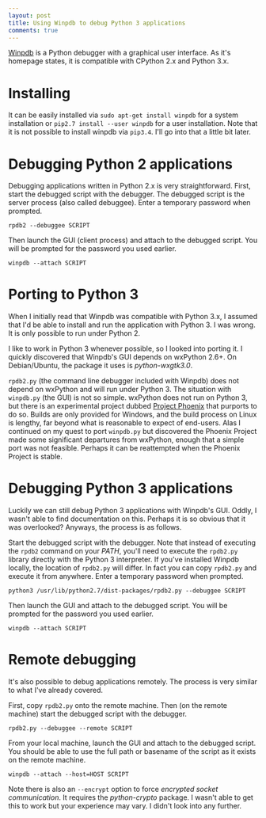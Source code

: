 ```yaml
---
layout: post
title: Using Winpdb to debug Python 3 applications
comments: true
---
```


[Winpdb](http://winpdb.org/about) is a Python debugger with a graphical user interface. As it's homepage states, it is compatible with CPython 2.x and Python 3.x.

# Installing

It can be easily installed via `sudo apt-get install winpdb` for a system installation or `pip2.7 install --user winpdb` for a user installation. Note that it is not possible to install winpdb via `pip3.4`. I'll go into that a little bit later.

# Debugging Python 2 applications

Debugging applications written in Python 2.x is very straightforward. First, start the debugged script with the debugger. The debugged script is the server process (also called debuggee).  Enter a temporary password when prompted.

    rpdb2 --debuggee SCRIPT

Then launch the GUI (client process) and attach to the debugged script. You will be prompted for the password you used earlier.

    winpdb --attach SCRIPT

# Porting to Python 3

When I initially read that Winpdb was compatible with Python 3.x, I assumed that I'd be able to install and run the application with Python 3. I was wrong. It is only possible to run under Python 2.

I like to work in Python 3 whenever possible, so I looked into porting it. I quickly discovered that Winpdb's GUI depends on wxPython 2.6+. On Debian/Ubuntu, the package it uses is *python-wxgtk3.0*.

`rpdb2.py` (the command line debugger included with Winpdb) does not depend on wxPython and will run under Python 3. The situation with `winpdb.py` (the GUI) is not so simple. wxPython does not run on Python 3, but there is an experimental project dubbed [Project Phoenix](http://wiki.wxpython.org/ProjectPhoenix) that purports to do so. Builds are only provided for Windows, and the build process on Linux is lengthy, far beyond what is reasonable to expect of end-users. Alas I continued on my quest to port `winpdb.py` but discovered the Phoenix Project made some significant departures from wxPython, enough that a simple port was not feasible. Perhaps it can be reattempted when the Phoenix Project is stable.

# Debugging Python 3 applications

Luckily we can still debug Python 3 applications with Winpdb's GUI. Oddly, I wasn't able to find documentation on this. Perhaps it is so obvious that it was overlooked? Anyways, the process is as follows.

Start the debugged script with the debugger. Note that instead of executing the `rpdb2` command on your *PATH*, you'll need to execute the `rpdb2.py` library directly with the Python 3 interpreter. If you've installed Winpdb locally, the location of `rpdb2.py` will differ. In fact you can copy `rpdb2.py` and execute it from anywhere. Enter a temporary password when prompted.

    python3 /usr/lib/python2.7/dist-packages/rpdb2.py --debuggee SCRIPT

Then launch the GUI and attach to the debugged script. You will be prompted for the password you used earlier.

    winpdb --attach SCRIPT

# Remote debugging

It's also possible to debug applications remotely. The process is very similar to what I've already covered.

First, copy `rpdb2.py` onto the remote machine. Then (on the remote machine) start the debugged script with the debugger.

    rpdb2.py --debuggee --remote SCRIPT

From your local machine, launch the GUI and attach to the debugged script. You should be able to use the full path or basename of the script as it exists on the remote machine.

    winpdb --attach --host=HOST SCRIPT

Note there is also an `--encrypt` option to force *encrypted socket communication*. It requires the *python-crypto* package. I wasn't able to get this to work but your experience may vary. I didn't look into any further.
